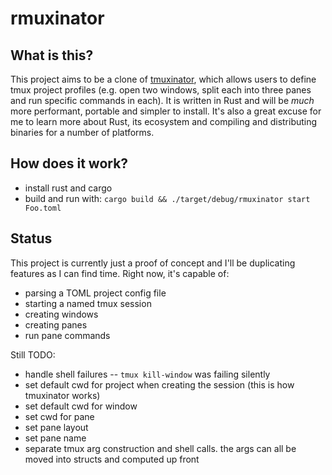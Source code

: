 # rmuxinator

## What is this?
This project aims to be a clone of [tmuxinator](https://github.com/tmuxinator/tmuxinator), which allows users to define
tmux project profiles (e.g. open two windows, split each into three panes and
run specific commands in each). It is written in Rust and will be _much_
more performant, portable and simpler to install. It's also a great excuse for
me to learn more about Rust, its ecosystem and compiling and distributing
binaries for a number of platforms.

## How does it work?
- install rust and cargo
- build and run with: `cargo build && ./target/debug/rmuxinator start Foo.toml`

## Status
This project is currently just a proof of concept and I'll be duplicating
features as I can find time. Right now, it's capable of:
- parsing a TOML project config file
- starting a named tmux session
- creating windows
- creating panes
- run pane commands

Still TODO:
- handle shell failures -- `tmux kill-window` was failing silently
- set default cwd for project when creating the session (this is how tmuxinator
works)
- set default cwd for window
- set cwd for pane
- set pane layout
- set pane name
- separate tmux arg construction and shell calls. the args can all be moved
into structs and computed up front
